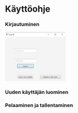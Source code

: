 # Käyttöohje


### Kirjautuminen

<img src="https://github.com/lehtoneo/ot-harjoitustyo/blob/master/ot2048/dokumentaatio/kuvia/logInKuva.JPG" width = "200">

### Uuden käyttäjän luominen

### Pelaaminen ja tallentaminen
